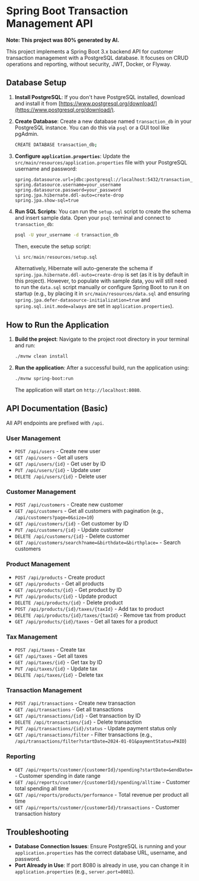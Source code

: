 # Spring Boot Transaction Management API

**Note: This project was 80% generated by AI.**

This project implements a Spring Boot 3.x backend API for customer transaction management with a PostgreSQL database. It focuses on CRUD operations and reporting, without security, JWT, Docker, or Flyway.

## Database Setup

1.  **Install PostgreSQL**: If you don't have PostgreSQL installed, download and install it from [https://www.postgresql.org/download/](https://www.postgresql.org/download/).

2.  **Create Database**: Create a new database named `transaction_db` in your PostgreSQL instance. You can do this via `psql` or a GUI tool like pgAdmin.

    ```bash
    CREATE DATABASE transaction_db;
    ```

3.  **Configure `application.properties`**: Update the `src/main/resources/application.properties` file with your PostgreSQL username and password:

    ```properties
    spring.datasource.url=jdbc:postgresql://localhost:5432/transaction_db
    spring.datasource.username=your_username
    spring.datasource.password=your_password
    spring.jpa.hibernate.ddl-auto=create-drop
    spring.jpa.show-sql=true
    ```

4.  **Run SQL Scripts**: You can run the `setup.sql` script to create the schema and insert sample data. Open your `psql` terminal and connect to `transaction_db`:

    ```bash
    psql -U your_username -d transaction_db
    ```

    Then, execute the setup script:

    ```sql
    \i src/main/resources/setup.sql
    ```

    Alternatively, Hibernate will auto-generate the schema if `spring.jpa.hibernate.ddl-auto=create-drop` is set (as it is by default in this project). However, to populate with sample data, you will still need to run the `data.sql` script manually or configure Spring Boot to run it on startup (e.g., by placing it in `src/main/resources/data.sql` and ensuring `spring.jpa.defer-datasource-initialization=true` and `spring.sql.init.mode=always` are set in `application.properties`).

## How to Run the Application

1.  **Build the project**: Navigate to the project root directory in your terminal and run:

    ```bash
    ./mvnw clean install
    ```

2.  **Run the application**: After a successful build, run the application using:

    ```bash
    ./mvnw spring-boot:run
    ```

    The application will start on `http://localhost:8080`.

## API Documentation (Basic)

All API endpoints are prefixed with `/api`.

### User Management

-   `POST /api/users` - Create new user
-   `GET /api/users` - Get all users
-   `GET /api/users/{id}` - Get user by ID
-   `PUT /api/users/{id}` - Update user
-   `DELETE /api/users/{id}` - Delete user

### Customer Management

-   `POST /api/customers` - Create new customer
-   `GET /api/customers` - Get all customers with pagination (e.g., `/api/customers?page=0&size=10`)
-   `GET /api/customers/{id}` - Get customer by ID
-   `PUT /api/customers/{id}` - Update customer
-   `DELETE /api/customers/{id}` - Delete customer
-   `GET /api/customers/search?name=&birthdate=&birthplace=` - Search customers

### Product Management

-   `POST /api/products` - Create product
-   `GET /api/products` - Get all products
-   `GET /api/products/{id}` - Get product by ID
-   `PUT /api/products/{id}` - Update product
-   `DELETE /api/products/{id}` - Delete product
-   `POST /api/products/{id}/taxes/{taxId}` - Add tax to product
-   `DELETE /api/products/{id}/taxes/{taxId}` - Remove tax from product
-   `GET /api/products/{id}/taxes` - Get all taxes for a product

### Tax Management

-   `POST /api/taxes` - Create tax
-   `GET /api/taxes` - Get all taxes
-   `GET /api/taxes/{id}` - Get tax by ID
-   `PUT /api/taxes/{id}` - Update tax
-   `DELETE /api/taxes/{id}` - Delete tax

### Transaction Management

-   `POST /api/transactions` - Create new transaction
-   `GET /api/transactions` - Get all transactions
-   `GET /api/transactions/{id}` - Get transaction by ID
-   `DELETE /api/transactions/{id}` - Delete transaction
-   `PUT /api/transactions/{id}/status` - Update payment status only
-   `GET /api/transactions/filter` - Filter transactions (e.g., `/api/transactions/filter?startDate=2024-01-01&paymentStatus=PAID`)

### Reporting

-   `GET /api/reports/customer/{customerId}/spending?startDate=&endDate=` - Customer spending in date range
-   `GET /api/reports/customer/{customerId}/spending/alltime` - Customer total spending all time
-   `GET /api/reports/products/performance` - Total revenue per product all time
-   `GET /api/reports/customer/{customerId}/transactions` - Customer transaction history

## Troubleshooting

-   **Database Connection Issues**: Ensure PostgreSQL is running and your `application.properties` has the correct database URL, username, and password.
-   **Port Already in Use**: If port 8080 is already in use, you can change it in `application.properties` (e.g., `server.port=8081`).
